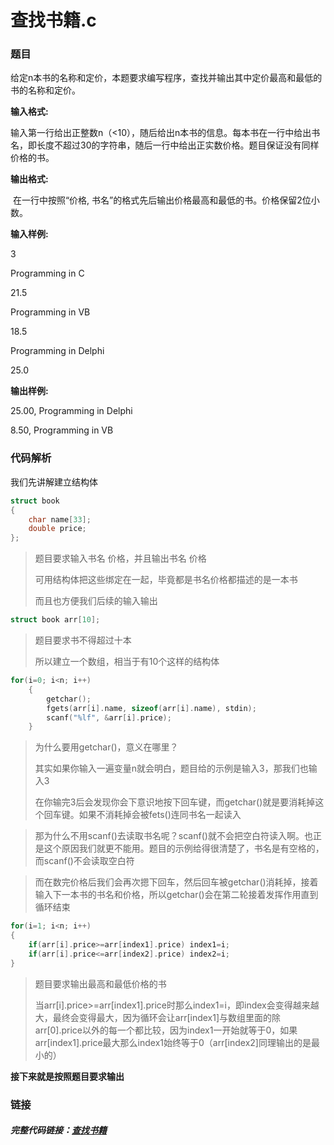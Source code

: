 # 查找书籍.c

### 题目

​	给定n本书的名称和定价，本题要求编写程序，查找并输出其中定价最高和最低的书的名称和定价。

**输入格式:**

​	输入第一行给出正整数n（<10），随后给出n本书的信息。每本书在一行中给出书名，即长度不超过30的字符串，随后一行中给出正实数价格。题目保证没有同样价格的书。

**输出格式:**

​	在一行中按照“价格, 书名”的格式先后输出价格最高和最低的书。价格保留2位小数。

**输入样例:**

3

Programming in C

21.5

Programming in VB

18.5

Programming in Delphi

25.0

**输出样例:**

25.00, Programming in Delphi

8.50, Programming in VB





### 代码解析

我们先讲解建立结构体

```c
struct book
{
    char name[33];
    double price;
};
```

> 题目要求输入书名 价格，并且输出书名 价格
>
> 可用结构体把这些绑定在一起，毕竟都是书名价格都描述的是一本书
>
> 而且也方便我们后续的输入输出





```c
struct book arr[10];
```

> 题目要求书不得超过十本
>
> 所以建立一个数组，相当于有10个这样的结构体





```c
for(i=0; i<n; i++)
    {
		getchar();
        fgets(arr[i].name, sizeof(arr[i].name), stdin);
        scanf("%lf", &arr[i].price);
    }
```

> 为什么要用getchar()，意义在哪里？
>
> 其实如果你输入一遍变量n就会明白，题目给的示例是输入3，那我们也输入3
>
> 在你输完3后会发现你会下意识地按下回车键，而getchar()就是要消耗掉这个回车键。如果不消耗掉会被fets()连同书名一起读入

> 那为什么不用scanf()去读取书名呢？scanf()就不会把空白符读入啊。也正是这个原因我们就更不能用。题目的示例给得很清楚了，书名是有空格的，而scanf()不会读取空白符

> 而在数完价格后我们会再次摁下回车，然后回车被getchar()消耗掉，接着输入下一本书的书名和价格，所以getchar()会在第二轮接着发挥作用直到循环结束





```c
for(i=1; i<n; i++)
{
   	if(arr[i].price>=arr[index1].price) index1=i;
    if(arr[i].price<=arr[index2].price) index2=i;
}
```

> 题目要求输出最高和最低价格的书
>
> 当arr[i].price>=arr[index1].price时那么index1=i，即index会变得越来越大，最终会变得最大，因为循环会让arr[index1]与数组里面的除arr[0].price以外的每一个都比较，因为index1一开始就等于0，如果arr[index1].price最大那么index1始终等于0（arr[index2]同理输出的是最小的）



**接下来就是按照题目要求输出**



### 链接

##### 完整代码链接：[查找书籍](https://github.com/yin-wind/my-c-learn/blob/main/查找书籍.c)

